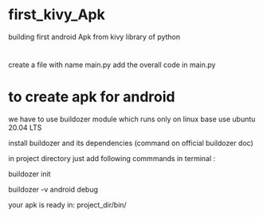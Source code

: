 # first_kivy_Apk
building first  android Apk from kivy library of python


#
create a file with name main.py
add the overall code in main.py


# to create apk  for android
we have to use  buildozer module which runs only on linux base
use ubuntu 20.04 LTS 

install buildozer and its dependencies (command on official buildozer doc)

in project directory just add following commmands in terminal :

buildozer init

buildozer -v android debug

your apk is ready in:  project_dir/bin/
